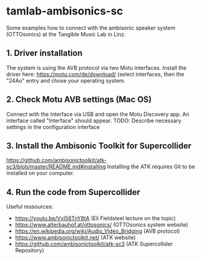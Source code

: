 # tamlab-ambisonics-sc

Some examples how to connect with the ambisonic speaker system (OTTOsonics) at the Tangible Music Lab in Linz.

## 1. Driver installation

The system is using the AVB protocol via two Motu interfaces.
Install the driver here: https://motu.com/de/download/ (select interfaces, then the "24Ao" entry and chose your operating system.

## 2. Check Motu AVB settings (Mac OS)

Connect with the Interface via USB and open the Motu Discovery app. An interface called "Interface" should appear.
TODO: Describe necessary settings in the configuration interface

## 3. Install the Ambisonic Toolkit for Supercollider

https://github.com/ambisonictoolkit/atk-sc3/blob/master/README.md#installing
Installing the ATK requires Git to be installed on your computer.

## 4. Run the code from Supercollider

Useful ressources:
- https://youtu.be/VvI56TnY8tA (Eli Fieldsteel lecture on the topic)
- https://www.alterbauhof.at/ottosonics/ (OTTOsonics system website)
- https://en.wikipedia.org/wiki/Audio_Video_Bridging (AVB protocol)
- https://www.ambisonictoolkit.net/ (ATK website)
- https://github.com/ambisonictoolkit/atk-sc3 (ATK Supercollider Repository)
